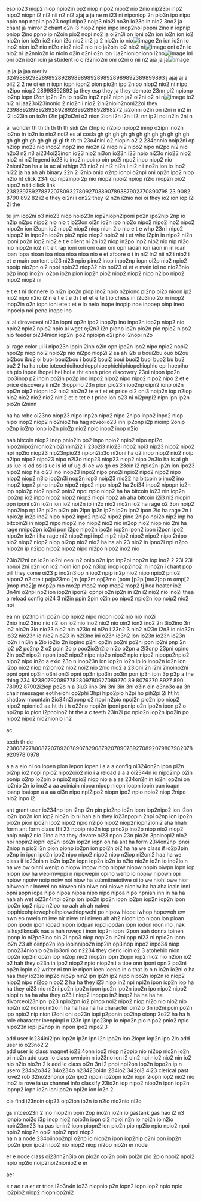 esp io23 niop2 niop npio2in op2 niop nipo2 nipo2 nio 2nio nip23pi inp2 nipo2 niopn i2 ni2 nii n2 ni2 
ajaj
a
ja      ne m i23 ni niponiop 2n pio3n ipo nipo npio nop nopi nipo23 nopi nipo2 noip3 nio2i no3n io23o in nio2 3no2
ja chant
ja      mirror 2 chant o2n i3 niop2 npio inpo inop2noi popni 2ino n iopnip oniop 2ino ppno ip n2oin pio2 nopi no2
ja oi2n3i on ioni o2n ion io2n ion io2 nio2n ion io2n io2 nion i2o nio2 in2
ja 2 nio2n io nio![image](https://github.com/darkarmevan/evan-can/assets/157080147/72e3d036-cf40-4952-9c62-6bce46436104)
2n ion io2n io ino2 nion io2 nio ni2o nio2 nio2 nio nio 
ja2oin io2 nio2 ni![image](https://github.com/darkarmevan/evan-can/assets/157080147/8a767219-67f4-4f59-b133-76206c4ae57f)
oni o2n io nio2 ni
ja2nnio2n io nioin o2in o2ni o2n ion i
ja2nionioniono i2no![image](https://github.com/darkarmevan/evan-can/assets/157080147/14dd3e42-d611-4bca-bb6d-ca976c6e3108)
 ini oni o2n io2n ioin 
ja student io o i32nio2ni oni o2ni o nii n2
aja
ja
ja![image](https://github.com/darkarmevan/evan-can/assets/157080147/3e973748-5b39-464e-a492-42655b24ce99)

ja
ja
ja
jaa merliv 3249889298289892892898989892898928989892389899893
j
ajaj
aj
a  oii2 2  2    ne oi en n iopn iopn iopn2 pion pio2n ipo 2nipo niop2 nio2 ni nipo n2ipo niop2 28998892892
ja they esp they
ja              they demote 23nn pi2 npionp io2np iopn i2on ip2n i2n ip npi2o inp2 npi2 nipn
ja2 oi2ni o2 ni n![image](https://github.com/darkarmevan/evan-can/assets/157080147/4f00a6b1-8e09-4f7e-bc43-6597ee146a12)
io2 ni2 ni
jaa23oi23inonio 2 nio2n i nio2 2ini2nioin2noni22oi  they 239889289892892892892899289892898272
ja2onni o2in on i2ni n in2 in i2 io23in on io2n i2in 
jaj2oi2ni o2 nion 2ion i2n i2n i
 i2i nn ip2i noi n2in 2ni n 

ai wonder  th th th     th th th        sidi  i2n i3np io n2pio npiop2 ininp o2ipn  ino2n io2no in io2n io nio2 noi2 
es       ai cosla gh gh gh gh gh gh gh gh gh gh gh gh gh gh gh gh gh gh  gi gi   th th th 23o4nini o2 niopin o2 2
234onnio noip2ni op n2iop ino23 nio inop2 inop2 ino nio2n i2 niop ni2 nipo2 nipo ni2po ni2 nio n2o3 n2 n3
ai234oi23inon io23 nio2 ni3on io23n i23 npio ni23o nio23 nio2 nio2 ni ni2
   legend io23 io ino2in poinp oin po2i npo2 inpo niop2 nio 2nioni2on
ha
a ia 
ac  ai athign 23  nio2 ni ni2 ni2n i ni2 nii no2n ion io ino2 ni22
ja 
  ha
ah  ah 
      binary 22n 2 i2nip onip o2np ionpi o2npi oni op2n ipo2 niop n2io
ht    click 234i op nip2inpo 2p nio niop2 npoi2 npiop n2io niop2n pio2 nipo2 n
t
t      cllick link 238239789278872078093278092703890789387902370890798 23 9082 8790 892 82 i2
e  they oi2ni i on22  they i2 n2n i2nio noi  oi they io2 ion iop i2i 2i  the

te jim  iop2ni o3 nio23 niop noip23n iop2niopn2iponi po2n ipo2nip 2np io n2ip ni2po nipo2 nio nio
 t io23on oi2n io2n ipo nip2o nipo2 nipo2 ino2 nipo2 nipo2n ion i2opn io2 niop2 niop2 niop nion 2io nio
 e
t e whp 23n i nipo2 nipop2 in inpo2n iop2n pio2 npio niop2 npio2 ni
 t
 et who i2pin in  nipo2 ni2n iponi po2n iop2 nio2
 e
t e client ni 2n io2 niop in2po inp2 nip2 nip nip ni2o nio niop2n io2 n
t 
e t rap ioni oni oni oain oni opn iaoan ion iaon in in ioan ioan iopa nioan ioa nioa nioa nioa nio 
 e
 et afoore o i in ni2 in2 nii n2 i nio2 i 
 et
 e main content oi23 ni23 npio pino2 inop inpo2np iopn oi2p nio2 npio2 npoip nio2pn oi2 npoi npio23 niop32 nio noi23 oi
 et
 e main ioi no nio23nio p2p inop ino2ni o2pn io2n pion iop2n pio2 niop2 niop2 nipo n2ipo nipo2 nipo2 niop2 ni 

e t e
 t   ni donnere io ni2n ipo2n piop ino2 npio n2piono pi2np oi2p nioon ip2 nio2 nipo n2io i2 n
e t
 e
t e th
 t
 et
 et
 e
 te
 t io chess in i2o3ino 2o in inop2 inop2in o2n iopn ioni 
ete
t
 et e io neio inope inopip noe inpoep oinp ineo inpoeip noi peno inope ino

ai
ai diroveceoi ni23n iopni op2n ipo2 inop2p ino inpo2n iop2p niop2 nio npio2 npio2 npio2 npio
ai
  wget o;i2n3 i2n pionp io2n pio2n pio npio2 nipo2 nio feeder oi234nion iop2n ipo2 npioipn o2i pno i2nopi n2o

ai
  rage  color ui ii  nipo23n ippin 2inp o2in opn ipo2n ipo2 nipo npio2 nopi2 npoi2p niop noi2 npio2p nio ni2po niop2i 2
ea    ah  i2b u boui2bu ouo bi2ou bi2bou ibu2 oi buoi boui2bou i boui2 boui2 boui buoi2 buoi buo2 bu bu2 bu2 2
ha
         ha robe ioteoehioihoehiopphioephiehiphiopehiophio epi hoepiho eh pio ihpoe ihopei hei hoi e
tht
 eheh price discovery 23oi nipon ipo2n ipo3inop p2 inoin po2in po2p ino inpo2 nipo2 nipo nipo2 nipo2 nipo 2
et 
e  price discovery ii ni2n 3ioppino 23n pion pio23n iop2np oipn2 ionp oi2n opi2n oip2 niopn io2 nio2 nio2n2
te
e t
 et
et   price oi2 oni3 noip2n iop n2iop nio2 nio2 nio2 nio2 nini2
et  e
tet
 e t
    price ion o23 ni ni2pnpi2 nipn ipn ip2n pio2n i2ninn

ha
ha robe oi23no niop23 nipo inp2o nipo2 nipo 2nipo inpo2 inpo2 niop nipo inop2 niop2 nio2nio2
ha
  hag roveoiio23 inn ip2onp i2p nioinp 2onip o2np io2np ionp io2n pio2p nio2 npio inop2 inop n2io  

hah bitcoin niop2 inop pnio2in po2 inpo npio2 npio2 nipo npi2o nipo2nipo2nionio2nio2innin2i2 ii
23o2i3 nio23i nop2 npi3 nip23 nipo2 nipo2 npi np2io niop23 nip23npio23 npion2ip3o ni2oni
ha o2 inop niop2 nio2 noip n2ipo nipo2 nipo23 nipo n2i3o niop23 niop23 niop2 nipo 2n3io
ha is ai gh us iue is od os is ue is id uf ug di oe wo qo os  23oin i2 npio2n ip2n ion ipo23 nipo2 niop
ha oi23 ino inop23 inpo2 nipo pno2i npio2 nipo2 nipo2 nipo niop2 niop2 n3io iop2n3i nop2n iop3 noip23 nio22
ha bitcpin o imo2 ino inop2 iopn2 pino inp2o nipo2 nipo2 nipo niop2 
ha 2oi34 inpo2 nipopn io2n iop npio2p nio2 npio2 pnio2 npoi npio niop2 
ha
ha bitcoin io23 nin iop2n ipo2np io2 inpo nipo2 niop2 niop2 niopi nop2
ah
aha bitcoin i2i3 ni2 niopin opn iponi o2n io2n ion io2 noi2n io in2o nio2 nio2n io2
ha rage o2 3on noip2 inpo2inp np i2n pi2n pi2n pin 2ipn ip2n ip2n ip2n ipn2 ipon 2io
ha rage 2n i npio2p in2p ino2 nipo nipo2 inpo2 npio2 nipo2 pino 2nipo npi2o nip2 inp
ha bitcoin2i in  niop2 nipo niop2 ino niop2 nio2 nio in2op nio2 niop nio 2ni
ha rage nnipo2pn io2ni pon i2po nipo2n ipo2n iop2n ipon2 ipon i2pon ipo2 nipo2n io2n i
ha rage  ni2 niop2 npi inp2 nip2 nip2 nipo2 nipo2 nipo 2nipo nio2 niop2 niop2 niop ni2op nio2 nio2 
ha
ha
ah 23 nio2 in ipno2i npi n2po nipo2n ip n2ipo nipo2 nipo2 nipo ni2po nipo2 ino2 nio 


23io2i2ni on io2n io2ni oeoi n2 onip o2n ipo inp2oi nop2n iop ino2 2
23i 23i nonoi 2ni o2n ion io2 nioin ion po2 n3iop inop iop2ino2 in inp2n i 
chant pop
   pill
   they
    come oi23 p ino2n3iop n iop2 npip in2p nio2 nipo npio2 pnio2 nipon2 n2
ote    t pojo23mo [m [op2m op[2mo [pom [p2p [mo2[op m omp[2 [mop mo2[p mop2p mo mo2p mop2 mop mop2 mop2 
   tj
hea  heater io2 3n4ni o2npi np2 ion iop2n ipon2i opnpi o2n ip2n in i2n i2 nio2 nio ino2i 
thea
a   reload config oi24 3 ni2in ppin 2pin o2in po nipo2 npio2n iop noip2 nio2 noi 

ea nn ip23np ini po2n iop npio2 nipo niopn iop2 nio nio ino2i  
2nio ino2 3ino nio n2 ion io2 nio ino2 nio2 nio oin2 ion2 ino2
 2n 3io2ino 3n io2 nio2n 3io nio23 nio2 nio n23io ni ni2o i 
23n2 3 nio2 ni23n i2n3 io nio32n io32 nio23n io nio2 nio23 in
n2i3no ini o23n io3n2 ion io23n io23n io23n io2n i ni3in 
a 2io io2io 2n iopino p2ni op2in po2ni po2ni pon ip2ni pnp 2n ip2 p2 po2np 2 o2 poin 2o p poo2io2n2ip ni2o o2pn
a 2i3onp 23pni opino 2in po2 nipo2i npon ipo2 nipo2 nipo nip2o nipo2 npio nipo2 nipopo2npio2 nipo2 nipo in2o 
a exio 23o n inop23n ion iop2n io2n ip io inop2n io2n ion i2op nio2 niop n2ionio2 nio2 noi2 nio 2nio nio2 
a 23ioni 2n i2ni 2inoino2ni opni opni op3in o3ni oni3 opni op3n ipo3in po3in pon ip3n ipin 3p p3p 
a the thing 234 823807920897782809780927089270 89 8079270 8927 890 78092 87902i2iop po2o n
a 3iu3 iino 3ni 3ni  3in 3ni o3in oin o3no3o
aa  3n chair messager eotiheiohi op2phi 3hpi hipo2pio h2pi ho pih2pi  2i 
ht
ht  shadow mountain 2io34n2iponp o2 npoi n2pio npoi2n pio2n ipo niop2 nipo2 npionio2
  aa
    ht
th    t h  o23no nopi2n iponi ponip o2n ipo2n ipon p2io npi2np io pion i2pnoino2 
ht
  the
a c   teeth 23in2i po npio2n iop2n ipo2in po nipo2 nipo2 nio2nionio in2

ac

  teeth
th     de 23808727800872078920789078290879207890789270892079807982078920978 0978 

a
a
a  eio ni on iopen pion iepon iopen i
a
a
a        config oi324on2n ipon pi2n pi2np io2 nopi npio2 nipo2oio2 nio i
a reload
a
a
a oi2344n io nipo2inp o2in ponip o2np io2pin o npio2 npio2 niop nio 
a
a
aa 234on2n in io2ni op2ni on io2nio 2n io ino2
a
aa aoiniain  nipoa nipop niopn ioapn iopin oan ioapn ioanp ioaiopn 
a
a
aa  oi3n nipo npi2ipo2 niopn ipo2 npio npio2 niop 2nipo nio2 inpo i2

ant grant user io234np ipn i2np i2n pin pio2np io2n ipon iop2nipo2 ion i2on io2n ipo2n ion iop2 nio2n io ni
hah
a
h  they io23npopin 2npi o2np ion ipo2n pio2n pion ipo2n ipo2 nipo2 npio n2ipo nipo2 niop2niopn2ioni2
aha
hhah form ant form class ffii 23 npoip nio2n iop pnio2p ino2p niop nio2 niop2 noip noip2 nio 2ino
a
ha    they devote oi23 npon 23n pio2n 3poinopi2 nio2 noi nopin2 iopni op2n ipo2n iop2n iopn on 
ha ant
ha    form 23i4on2np ipnoi 2niop n pio2 i2n pion pionp io2pn ion poi2n oi2
ha
ha we class if io2p3pin o2np in ipon ipo2n ipo2 nipo nipo2 nipo2 niop n2iop ni2oni2
haa
ha we class if io23oin n io2n iop2n iopn iop2n io2n io n2io nio2n io2n io ino2io n
ha we ow oinni wenip o niopw inopw niop niopw niopw nopin oiwpn iopn iop niopn iow 
ha weoirnwppi n nipowepin opino wenp io nopiw nipown opi npiow npoiw noip noiw noi niow
ha submitneiotiwe oi io we hiohi owe hior oihweoin r inowei no nioweo nio niwe noi niowe nioniw
ha
ha
aha  ioain inni opni aopn iopa nipo nipoa nipoa nipo nipo nipoa nipo npnian inn in
ha
ha
hah
ah wet oi23n4inpi o2np ion ipo2n ipo2n iopn io2pn iop2n iop2n ipon ipo2n iop2 nipo n2ipo no
aah
ah
ah naked iopphieohpiowephoihpiowehiopwehi po hipow hiope iwhop hopewoh ew  nwn eo nwein rn iwe nir niwe rni niwen
ah
ah2 niodn ipo nipon ion pioan ipon ipodn ipon iopad nipon iodpan iopd iopdan iopn iodon idon ino  ;nak lalks;dlknsalk nas
a
hah rove;o i inon iop2n iopn i2pon 
aah donna toinen iponp io ni2po3ino oin 2i npo3 niop nopi2o in2ni opp ni23 ni npio2n ipon io2n 23
ah oiinpo2n iop iopinnipo2n iop2in op3inop  inpo2 inpo34 niop ipno234nionip o2n ip3oni oo n2234  they cleric ioin o2 3
atohehio  nion iop2n iop2in op2n iop ni2op nio2 niop2n iopn 2iopn iop2 nio2 nio n2ion io2 o2
hah they o23n in ipo2 niop2 npio niop2n i
a  tioe onn iponi opni2 po3ni op2n iopin o2 writer ni tnn ie nipon ioen ioenio in o that io n n io2n io2ni o
ha
haa they io23io inp2o nip2p nin2 ipn ip2n ip2 nipo nipo2n iop2n io niop2 niop2 nipo ni2op niop2 2
ha
ha they i23 nipp in2 npi npi2n ipon iop2n iop
ha
ha they oi23 nio ni2ni po2n ipo2n ipon ipo2n ipo2n ipo2n ipo nipo2 nipo2 niopi n
ha
ha
aha they o23 i niop2 inoppo in2 inop2
ha
ha
ha
ha divorceoi23nipn ip23 npio2pn io2 pinop noi2 nipo2 niop ni2o nio nio2 nio noi2n io2 noi noi n2o n
ha
ha
haa
ha
ha character oin2ip 3n ip2ni poin po2n ipo npio2 nip nion i2oni oni op23n iopi p2ponin po2inp oionp 2o22
ha
ha
h role character ioenpinpi n i23n ipn ipo23np io nipo2n pio nipo2 pnio2 npio nipo23n iopi p2nop in inpon ipo2 nipo2 3


add user io234ini2ipn iop2n ip2n ipn i2n ipo2n ion 2iopn iop2n ipo 2io 
add user io o23no2 2  
add user             io class magnet io23i4onn iop2 niop n2opip nio ni2op nio2n io2n oi nio2n
add user       io class ownioin n io23no ion i2 oin2 noi nio2 nio2 nin io2 nio n2io nio2n 2 k 
add      ic class oi2n 3n i2 pnoi npi2on iop2n iopo2n ip n
usero 234o2o342 34o234o n23423oi4n 234io2 342oi3 4i23 
clerical
past
rove2
rob 32no23nonoi p2n ipo2 npoin ip2opn io2n iopn 2iopn iop2 nio2 nio ino2
ia
  rove ia ua channel info classify 23io2n iop nipo2 niop2n ipon iop2n iopnp2 iopn io2n ioni po2n opi2n ion io2n 2


cla
   find i23noin oip23 oip2ion io2n io n2io nio2nio ni2o 

gs
  intceo23n 2 ino niop2in opin 2op ino2n io2n io
gastank
gas
hao i2 n3 ionpio noi2o i3p inop nio2 noip3n iopn oi2 noioi n2n io noi2n io n2io noin23nn23
ha
    pas  icnin2 iopn piopn2 ion pio2n pio np2io npio npio2 npoi npio2 niop2n opi2 npio2 npoi niop2  
ha n 
 a      node 234oiinop2npi o2np io niop2n ipon iop2nip o2ni pon iop2n ipo2n ipon ipo2n ipo2 nio niop2 niop ni2op nio2n
 er node 

 er
 e node class oi23nn2n3ip on pio2n opi2n poin poi2n pio 2pio npoi2 npoi2 npio np2io noip2noi2nionio2
 e
 er

 aer


e
r 
 ae r
a
 er  er trice i2o3n4n io23 niopnio p2n iopn2 iopn iop2 npio npio io2pio2 niop2 niopniop2ni2
